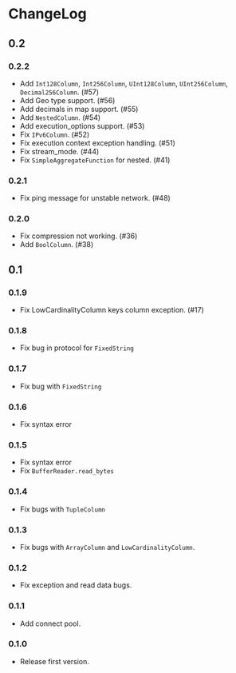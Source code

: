 # ChangeLog

## 0.2

### 0.2.2

- Add `Int128Column`, `Int256Column`, `UInt128Column`, `UInt256Column`, `Decimal256Column`. (#57)
- Add Geo type support. (#56)
- Add decimals in map support. (#55)
- Add `NestedColumn`. (#54)
- Add execution_options support. (#53)
- Fix `IPv6Column`. (#52)
- Fix execution context exception handling. (#51)
- Fix stream_mode. (#44)
- Fix `SimpleAggregateFunction` for nested. (#41)

### 0.2.1

- Fix ping message for unstable network. (#48)

### 0.2.0

- Fix compression not working. (#36)
- Add `BoolColumn`. (#38)

## 0.1

### 0.1.9

- Fix LowCardinalityColumn keys column exception. (#17)

### 0.1.8

- Fix bug in protocol for `FixedString`

### 0.1.7

- Fix bug with `FixedString`

### 0.1.6

- Fix syntax error

### 0.1.5

- Fix syntax error
- Fix `BufferReader.read_bytes`

### 0.1.4

- Fix bugs with `TupleColumn`

### 0.1.3

- Fix bugs with `ArrayColumn` and `LowCardinalityColumn`.

### 0.1.2

- Fix exception and read data bugs.

### 0.1.1

- Add connect pool.

### 0.1.0

- Release first version.
